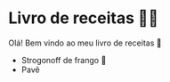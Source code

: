 # Livro de receitas :man_cook:

Olá! Bem vindo ao meu livro de receitas :wave:

- Strogonoff de frango :chicken: 
- Pavê
